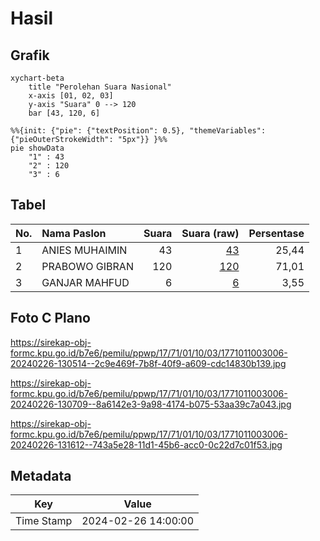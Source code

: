 # Hasil

## Grafik

```mermaid
xychart-beta
    title "Perolehan Suara Nasional"
    x-axis [01, 02, 03]
    y-axis "Suara" 0 --> 120
    bar [43, 120, 6]
```

```mermaid
%%{init: {"pie": {"textPosition": 0.5}, "themeVariables": {"pieOuterStrokeWidth": "5px"}} }%%
pie showData
    "1" : 43
    "2" : 120
    "3" : 6
```

## Tabel

| No. | Nama Paslon    | Suara | Suara (raw) | Persentase |
|:--- |:-------------- | -----:| -----------:| ----------:|
| 1   | ANIES MUHAIMIN | 43    | [43][p-1]   | 25,44      |
| 2   | PRABOWO GIBRAN | 120   | [120][p-2]  | 71,01      |
| 3   | GANJAR MAHFUD  | 6     | [6][p-3]    | 3,55       |


[p-1]: https://github.com/gigit-pemilu/pemilu-2024/blob/main/pilpres/hitung-suara/sub/17-bengkulu/sub/71-kota-bengkulu/sub/01-selebar/sub/1003-pekan-sabtu/sub/006-tps/sub/paslon-1.txt
[p-2]: https://github.com/gigit-pemilu/pemilu-2024/blob/main/pilpres/hitung-suara/sub/17-bengkulu/sub/71-kota-bengkulu/sub/01-selebar/sub/1003-pekan-sabtu/sub/006-tps/sub/paslon-2.txt
[p-3]: https://github.com/gigit-pemilu/pemilu-2024/blob/main/pilpres/hitung-suara/sub/17-bengkulu/sub/71-kota-bengkulu/sub/01-selebar/sub/1003-pekan-sabtu/sub/006-tps/sub/paslon-3.txt

## Foto C Plano

https://sirekap-obj-formc.kpu.go.id/b7e6/pemilu/ppwp/17/71/01/10/03/1771011003006-20240226-130514--2c9e469f-7b8f-40f9-a609-cdc14830b139.jpg

https://sirekap-obj-formc.kpu.go.id/b7e6/pemilu/ppwp/17/71/01/10/03/1771011003006-20240226-130709--8a6142e3-9a98-4174-b075-53aa39c7a043.jpg

https://sirekap-obj-formc.kpu.go.id/b7e6/pemilu/ppwp/17/71/01/10/03/1771011003006-20240226-131612--743a5e28-11d1-45b6-acc0-0c22d7c01f53.jpg


## Metadata

| Key        | Value               |
| ---------- | ------------------- |
| Time Stamp | 2024-02-26 14:00:00 |



